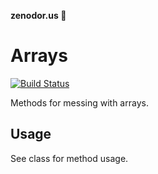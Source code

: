 **zenodor.us 🔩**

# Arrays

[![Build Status](https://travis-ci.org/zenodorus-tools/arrays.svg?branch=master)](https://travis-ci.org/zenodorus-tools/arrays)

Methods for messing with arrays.

## Usage

See class for method usage.